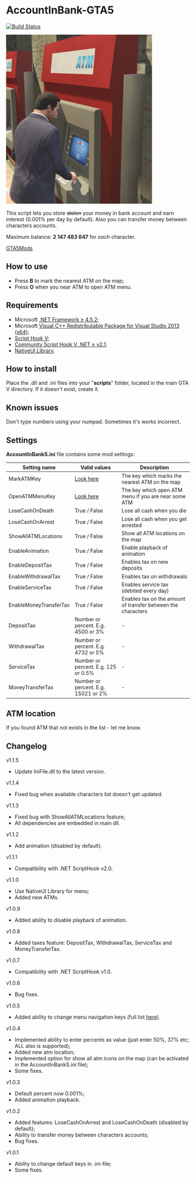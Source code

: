 # AccountInBank-GTA5
[![Build Status](https://ci.appveyor.com/api/projects/status/bm28vepxi85dmqn5/branch/master?svg=true)](https://ci.appveyor.com/project/IncoCode/accountinbank-gta5)

<img src="img/poster.jpg" alt="alt text" width="400" height="462">

This script lets you store ~~stolen~~ your money in bank account and earn interest (0.001% per day by default). Also you can transfer money between characters accounts.

Maximum balance: **2 147 483 647** for _each_ character.

[GTA5Mods](https://www.gta5-mods.com/scripts/accountinbank)

How to use
----------

 - Press **B** to mark the nearest ATM on the map;
 - Press **O** when you near ATM to open ATM menu.

Requirements 
--------------

- Microsoft [.NET Framework ≥ 4.5.2](https://www.microsoft.com/download/details.aspx?id=30653);
- Microsoft [Visual C++ Redistributable Package for Visual Studio 2013 (x64)](https://www.microsoft.com/download/details.aspx?id=40784);
- [Script Hook V](http://gtaforums.com/topic/788343-script-hook-v/);
- [Community Script Hook V .NET ≥ v2.1](https://github.com/crosire/scripthookvdotnet/releases/tag/v2.1);
- [NativeUI Library](http://gtaforums.com/topic/809284-net-nativeui/).

How to install
--------------

Place the .dll and .ini files into your "**scripts**" folder, located in the main GTA V directory. If it doesn't exist, create it.

Known issues
--------------
Don't type numbers using your numpad. Sometimes it's works incorrect.

Settings
--------------
**AccountInBankS.ini** file contains some mod settings:

Setting name | Valid values | Description
--- | --- | ---
MarkATMKey | [Look here](https://msdn.microsoft.com/en-us/library/system.windows.forms.keys(v=vs.110).aspx) | The key which marks the nearest ATM on the map
OpenATMMenuKey | [Look here](https://msdn.microsoft.com/en-us/library/system.windows.forms.keys(v=vs.110).aspx) | The key which open ATM menu if you are near some ATM
LoseCashOnDeath | True / False | Lose all cash when you die
LoseCashOnArrest | True / False | Lose all cash when you get arrested
ShowAllATMLocations | True / False | Show all ATM locations on the map
EnableAnimation | True / False | Enable playback of animation
EnableDepositTax | True / False | Enables tax on new deposits
EnableWithdrawalTax | True / False | Enables tax on withdrawals
EnableServiceTax | True / False | Enables service tax (debited every day)
EnableMoneyTransferTax | True / False | Enables tax on the amount of transfer between the characters
DepositTax | Number or percent. E.g. 4500 or 3% | -
WithdrawalTax | Number or percent. E.g. 4732 or 5% | -
ServiceTax | Number or percent. E.g. 125 or 0.5% | -
MoneyTransferTax | Number or percent. E.g. 15021 or 2% | -

ATM location
--------------
If you found ATM that not exists in the list - let me know.

Changelog
--------------
v1.1.5
- Update IniFile.dll to the latest version.

v1.1.4
- Fixed bug when available characters list doesn't get updated.

v1.1.3
- Fixed bug with ShowAllATMLocations feature;
- All dependencies are embedded in main dll.

v1.1.2
- Add animation (disabled by default).

v1.1.1
- Compatibility with .NET ScriptHook v2.0.

v1.1.0
- Use NativeUI Library for menu;
- Added new ATMs.

v1.0.9
- Added ability to disable playback of animation.

v1.0.8
- Added taxes feature: DepositTax, WithdrawalTax, ServiceTax and MoneyTransferTax.

v1.0.7
- Compatibility with .NET ScriptHook v1.0.

v1.0.6
- Bug fixes.

v1.0.5
- Added ability to change menu navigation keys (full list [here](https://msdn.microsoft.com/en-us/library/system.windows.forms.keys%28v=vs.110%29.aspx)).

v1.0.4
- Implemented ability to enter percents as value (just enter 50%, 37% etc; ALL also is supported);
- Added new atm location;
- Implemented option for show all atm icons on the map (can be activated in the AccountInBankS.ini file);
- Some fixes.

v1.0.3
- Default percent now 0.001%;
- Added animation playback.

v1.0.2
- Added features: LoseCashOnArrest and LoseCashOnDeath (disabled by default);
- Ability to transfer money between characters accounts;
- Bug fixes.

v1.0.1
- Ability to change default keys in .ini-file;
- Some fixes.
